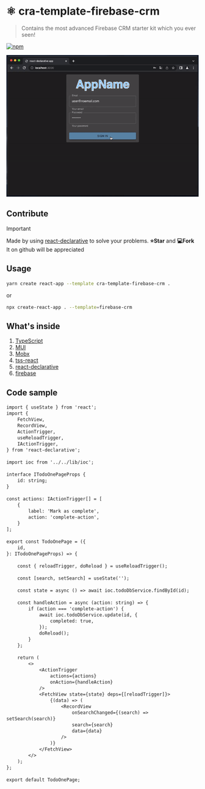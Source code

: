 # ⚛️ cra-template-firebase-crm

> Contains the most advanced Firebase CRM starter kit which you ever seen!

[![npm](https://img.shields.io/npm/v/cra-template-firebase-crm.svg?style=flat-square)](https://npmjs.org/package/cra-template-firebase-crm)

![screenshot](./docs/screenshot.gif)

## Contribute

> [!IMPORTANT]
> Made by using [react-declarative](https://github.com/react-declarative/react-declarative) to solve your problems. **⭐Star** and **💻Fork** It on github will be appreciated

## Usage

```bash
yarn create react-app --template cra-template-firebase-crm .
```

or

```bash
npx create-react-app . --template=firebase-crm
```

## What's inside

1. [TypeScript](https://www.typescriptlang.org/)
2. [MUI](https://mui.com/)
3. [Mobx](https://mobx.js.org/)
4. [tss-react](https://www.tss-react.dev/)
5. [react-declarative](https://www.npmjs.com/package/react-declarative)
6. [firebase](https://www.npmjs.com/package/firebase)

## Code sample

```tsx
import { useState } from 'react';
import {
    FetchView,
    RecordView,
    ActionTrigger,
    useReloadTrigger,
    IActionTrigger,
} from 'react-declarative';

import ioc from '../../lib/ioc';

interface ITodoOnePageProps {
    id: string;
}

const actions: IActionTrigger[] = [
    {
        label: 'Mark as complete',
        action: 'complete-action',
    }
];

export const TodoOnePage = ({
    id,
}: ITodoOnePageProps) => {

    const { reloadTrigger, doReload } = useReloadTrigger();
    
    const [search, setSearch] = useState('');

    const state = async () => await ioc.todoDbService.findById(id);

    const handleAction = async (action: string) => {
        if (action === 'complete-action') {
            await ioc.todoDbService.update(id, {
                completed: true,
            });
            doReload();
        }
    };

    return (
        <>
            <ActionTrigger
                actions={actions}
                onAction={handleAction}
            />
            <FetchView state={state} deps={[reloadTrigger]}>
                {(data) => (
                    <RecordView
                        onSearchChanged={(search) => setSearch(search)}
                        search={search}
                        data={data}
                    />
                )}
            </FetchView>
        </>
    );
};

export default TodoOnePage;

```
